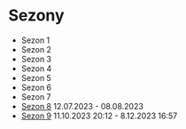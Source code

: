 # Sezony

* Sezon 1
* Sezon 2
* Sezon 3
* Sezon 4
* Sezon 5
* Sezon 6
* Sezon 7
* [Sezon 8](https://github.com/Huje22/Sezony/tree/main/Sezon%208) 12.07.2023 - 08.08.2023
* [Sezon 9](https://github.com/Huje22/Sezony/tree/main/Sezon%209)  11.10.2023 20:12 - 8.12.2023 16:57

